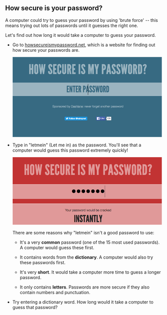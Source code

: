 ## How secure is your password?

A computer could try to guess your password by using 'brute force' -- this means trying out lots of passwords until it guesses the right one.

Let's find out how long it would take a computer to guess your password.



+ Go to <a href="https://www.security.org/how-secure-is-my-password/" target="_blank">howsecureismypassword.net</a>, which is a website for finding out how secure your passwords are.

	![screenshot](images/passwords-secure.png)

+ Type in "letmein" (Let me in) as the password. You'll see that a computer would guess this password extremely quickly!

	![screenshot](images/passwords-letmein.png)

	There are some reasons why "letmein" isn't a good password to use:

	+ It's a very __common__ password (one of the 15 most used passwords). A computer would guess these first.

	+ It contains words from the __dictionary__. A computer would also try these passwords first.

	+ It's very __short__. It would take a computer more time to guess a longer password.

	+ It only contains __letters__. Passwords are more secure if they also contain numbers and punctuation.

+ Try entering a dictionary word. How long would it take a computer to guess that password? 

